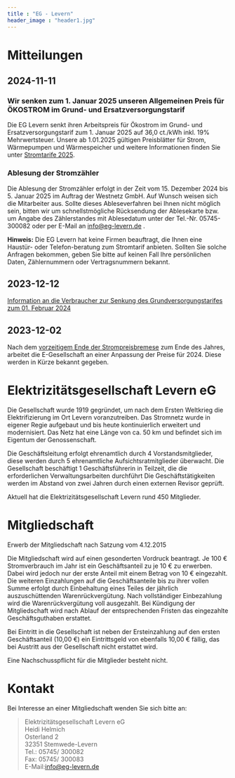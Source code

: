 ```yaml
---
title : "EG - Levern"
header_image : "header1.jpg"
---
```


# Mitteilungen

## 2024-11-11

### Wir senken zum 1. Januar 2025 unseren Allgemeinen Preis für ÖKOSTROM im Grund- und Ersatzversorgungstarif

Die EG Levern senkt ihren Arbeitspreis für Ökostrom im Grund- und Ersatzversorgungstarif zum 1. Januar 2025 auf 36,0 ct./kWh inkl. 19% Mehrwertsteuer. 
Unsere ab 1.01.2025 gültigen Preisblätter für Strom, Wärmepumpen und Wärmespeicher und weitere Informationen finden Sie unter [Stromtarife 2025](/tarife/2025/).


### Ablesung der Stromzähler

Die Ablesung der Stromzähler erfolgt in der Zeit vom 15. Dezember 2024 bis 5. Januar 2025 im Auftrag der Westnetz GmbH. Auf Wunsch weisen sich die Mitarbeiter aus. 
Sollte dieses Ableseverfahren bei Ihnen nicht möglich sein, bitten wir um schnellstmögliche Rücksendung
der Ablesekarte bzw. um Angabe des Zählerstandes mit Ablesedatum unter der Tel.-Nr. 05745-300082 oder per E-Mail an info@eg-levern.de .

**Hinweis:** 
Die EG Levern hat keine Firmen beauftragt, die Ihnen eine Haustür- oder Telefon-beratung zum Stromtarif anbieten. 
Sollten Sie solche Anfragen bekommen, geben Sie bitte auf keinen Fall Ihre persönlichen Daten, Zählernummern oder Vertragsnummern bekannt.

## 2023-12-12

[Information an die Verbraucher zur Senkung des Grundversorgungstarifes zum 01. Februar 2024](/pdf/2023-12-12-Information-zur-Senkung-des-Grundversorgungstarifes.pdf)

## 2023-12-02

Nach dem [vorzeitigem Ende der Strompreisbremese](https://www.bundesregierung.de/breg-de/schwerpunkte/entlastung-fuer-deutschland/strompreisbremse-2125002) zum Ende des Jahres, arbeitet die E-Gesellschaft an einer Anpassung der Preise für 2024.
Diese werden in Kürze bekannt gegeben.

# Elektrizitätsgesellschaft Levern eG

Die Gesellschaft wurde 1919 gegründet, um nach dem Ersten Weltkrieg die
Elektrifizierung im Ort Levern voranzutreiben. Das Stromnetz wurde in eigener
Regie aufgebaut und bis heute kontinuierlich erweitert und modernisiert. Das
Netz hat eine Länge von ca. 50 km und befindet sich im Eigentum der
Genossenschaft.

Die Geschäftsleitung erfolgt ehrenamtlich durch 4 Vorstandsmitglieder, diese
werden durch 5 ehrenamtliche Aufsichtsratmitglieder überwacht. Die Gesellschaft
beschäftigt 1 Geschäftsführerin in Teilzeit, die die erforderlichen
Verwaltungsarbeiten durchführt Die Geschäftstätigkeiten werden im Abstand von
zwei Jahren durch einen externen Revisor geprüft.


Aktuell hat die Elektrizitätsgesellschaft Levern rund 450 Mitglieder.

# Mitgliedschaft

Erwerb der Mitgliedschaft nach Satzung vom 4.12.2015

Die Mitgliedschaft wird auf einen gesonderten Vordruck beantragt.
Je 100 &euro; Stromverbrauch im Jahr ist ein Geschäftsanteil zu je 10 &euro; zu erwerben.
Dabei wird jedoch nur der erste Anteil mit einem Betrag von 10 &euro; eingezahlt.
Die weiteren Einzahlungen auf die Geschäftsanteile bis zu ihrer vollen Summe erfolgt durch Einbehaltung eines
Teiles der jährlich auszuschüttenden Warenrückvergütung.
Nach vollständiger Einbezahlung wird die Warenrückvergütung voll ausgezahlt.
Bei Kündigung der Mitgliedschaft wird nach Ablauf der entsprechenden Fristen das eingezahlte
Geschäftsguthaben erstattet.

Bei Eintritt in die Gesellschaft ist neben der Ersteinzahlung auf den ersten Geschäftsanteil (10,00 &euro;)
ein Eintrittsgeld von ebenfalls 10,00 &euro; fällig, das bei Austritt aus der&nbsp;Gesellschaft nicht erstattet wird.

Eine Nachschusspflicht für die Mitglieder besteht nicht.

# Kontakt

Bei Interesse an einer Mitgliedschaft wenden Sie sich bitte an:

> Elektrizitätsgesellschaft Levern eG  
> Heidi Helmich  
> Osterland 2  
> 32351 Stemwede-Levern  
> Tel.: 05745/ 300082  
> Fax: 05745/ 300083  
> E-Mail:[info@eg-levern.de](mailto:info@eg-levern.de)
